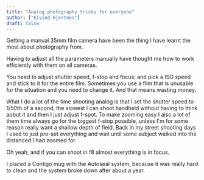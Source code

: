 ```yaml
---
title: "Analog photography tricks for everyone"
author: ["Eivind Hjertnes"]
draft: false
---
```


Getting a manual 35mm film camera have been the thing I have learnt the most about photography from.

Having to adjust all the parameters manually have thought me how to work efficiently with them on all cameras.

You need to adjust shutter speed, f-stop and focus; and pick a ISO speed and stick to it for the entire film. Sometimes you use a film that is unusable for the situation and you need to change it. And that means wasting money.

What I do a lot of the time shooting analog  is that I set the shutter speed to 1/50th of a second, the slowest I can shoot handheld without having to think aobut it and then I just adjust f-spot. To make zooming easy I also a lot of them time always go for the biggest f-stop possible, unless I'm for some reason really want a shallow depth of field.
Back in my street shooting days I used to just pre-set everything and wait until some subject walked into the distanced I had zoomed for.

Oh yeah, and if you can shoot in f8 almost everything is in focus.

I placed a Contigo mug with the Autoseal system, because it was really hard to clean and the system broke down after about a year.
